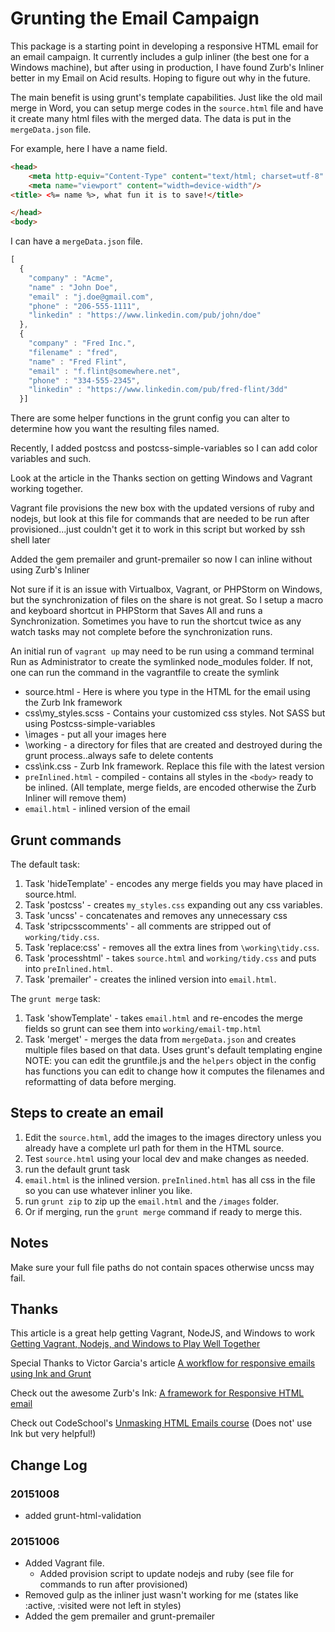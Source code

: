 # Grunting the Email Campaign #

This package is a starting point in developing a responsive HTML email for an email campaign.
It currently includes a gulp inliner (the best one for a Windows machine), but after using in production, I have found Zurb's Inliner
better in my Email on Acid results.  Hoping to figure out why in the future.

The main benefit is using grunt's template capabilities.  Just like the old mail merge in Word, you can
setup merge codes in the `source.html` file and have it create many html files with the merged data.  The
data is put in the `mergeData.json` file.

For example, here I have a name field.

```html
<head>
    <meta http-equiv="Content-Type" content="text/html; charset=utf-8" />
    <meta name="viewport" content="width=device-width"/>
<title> <%= name %>, what fun it is to save!</title>

</head>
<body>
```
I can have a `mergeData.json` file.
```javascript
[
  {
    "company" : "Acme",
    "name" : "John Doe",
    "email" : "j.doe@gmail.com",
    "phone" : "206-555-1111",
    "linkedin" : "https://www.linkedin.com/pub/john/doe"
  },
  {
    "company" : "Fred Inc.",
    "filename" : "fred",
    "name" : "Fred Flint",
    "email" : "f.flint@somewhere.net",
    "phone" : "334-555-2345",
    "linkedin" : "https://www.linkedin.com/pub/fred-flint/3dd"
  }]
```

There are some helper functions in the grunt config you can alter to determine how you want the resulting files named.

Recently, I added postcss and postcss-simple-variables so I can add color variables and such.

Look at the article in the Thanks section on getting Windows and Vagrant working together.

Vagrant file provisions the new box with the updated versions of ruby and nodejs, but look at this file for commands that are needed to
be run after provisioned...just couldn't get it to work in this script but worked by ssh shell later

Added the gem premailer and grunt-premailer so now I can inline without using Zurb's Inliner

Not sure if it is an issue with Virtualbox, Vagrant, or PHPStorm on Windows, but the synchronization of files on the share is
not great.  So I setup a macro and keyboard shortcut in PHPStorm that Saves All and runs a Synchronization.  Sometimes you have to
run the shortcut twice as any watch tasks may not complete before the synchronization runs.

An initial run of `vagrant up` may need to be run using a command terminal Run as Administrator to create the symlinked node_modules folder.
If not, one can run the command in the vagrantfile to create the symlink


* source.html - Here is where you type in the HTML for the email using the Zurb Ink framework
* css\my_styles.scss - Contains your customized css styles.  Not SASS but using Postcss-simple-variables
* \images - put all your images here
* \working - a directory for files that are created and destroyed during the grunt process..always safe to delete contents
* css\ink.css - Zurb Ink framework.  Replace this file with the latest version
* `preInlined.html` - compiled - contains all styles in the `<body>` ready to be inlined.  (All template, merge fields, are encoded otherwise the Zurb Inliner will remove them)
* `email.html` - inlined version of the email

## Grunt commands ##
The default task:
 1. Task 'hideTemplate' - encodes any merge fields you may have placed in source.html.
 2. Task 'postcss' - creates `my_styles.css` expanding out any css variables.
 3. Task 'uncss' - concatenates and removes any unnecessary css
 4. Task 'stripcsscomments' - all comments are stripped out of `working/tidy.css`.
 5. Task 'replace:css' - removes all the extra lines from `\working\tidy.css`.
 6. Task 'processhtml' - takes `source.html` and `working/tidy.css` and puts into `preInlined.html`.
 7. Task 'premailer' - creates the inlined version into `email.html`.

The `grunt merge` task:
  1. Task 'showTemplate' - takes `email.html` and re-encodes the merge fields so grunt can see them into `working/email-tmp.html`
  2. Task 'merget' - merges the data from `mergeData.json` and creates multiple files based on that data.  Uses grunt's default templating engine
   NOTE: you can edit the gruntfile.js and the `helpers` object in the config has functions you can edit to change how it computes the filenames and reformatting of data before merging.

## Steps to create an email ##
 1. Edit the `source.html`, add the images to the images directory unless you already have a complete url path for them in the HTML source.
 2. Test `source.html` using your local dev and make changes as needed.
 3. run the default grunt task
 4. `email.html` is the inlined version.  `preInlined.html` has all css in the file so you can use whatever inliner you like.
 5. run `grunt zip` to zip up the `email.html` and the `/images` folder.
 6. Or if merging, run the `grunt merge` command if ready to merge this.

 ## Notes ##

 Make sure your full file paths do not contain spaces otherwise uncss may fail.


## Thanks ##

This article is a great help getting Vagrant, NodeJS, and Windows to work [Getting Vagrant, Nodejs, and Windows to Play Well Together](http://blog.prolificinteractive.com/2015/01/21/getting-vagrant-nodejs-windows-play-well-together/)

Special Thanks to Victor Garcia's article [A workflow for responsive emails using Ink and Grunt](https://medium.com/@victorgarcia/a-workflow-for-responsive-emails-using-ink-and-grunt-32d607879082)

Check out the awesome Zurb's Ink: [A framework for Responsive HTML email](http://zurb.com/ink/)

Check out CodeSchool's [Unmasking HTML Emails course](http://campus.codeschool.com/courses/unmasking-html-emails) (Does not' use Ink but very helpful!)

## Change Log ##
### 20151008 ###
 * added grunt-html-validation

### 20151006 ###
 * Added Vagrant file.
   * Added provision script to update nodejs and ruby (see file for commands to run after provisioned)
 * Removed gulp as the inliner just wasn't working for me (states like :active, :visited were not left in styles)
 * Added the gem premailer and grunt-premailer